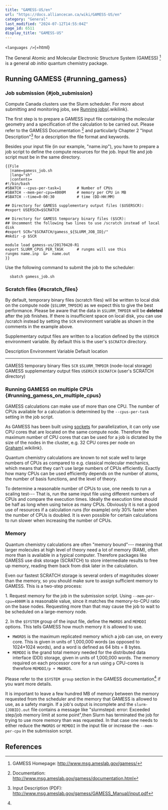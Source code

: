 ```yaml
---
title: "GAMESS-US/en"
url: "https://docs.alliancecan.ca/wiki/GAMESS-US/en"
category: "General"
last_modified: "2024-07-12T14:55:04Z"
page_id: 6511
display_title: "GAMESS-US"
---
```


`<languages />`{=html}

The General Atomic and Molecular Electronic Structure System (GAMESS) [^1] is a general *ab initio* quantum chemistry package.

## Running GAMESS {#running_gamess}

### Job submission {#job_submission}

Compute Canada clusters use the Slurm scheduler. For more about submitting and monitoring jobs, see [Running jobs](https://docs.alliancecan.ca/Running_jobs "Running jobs"){.wikilink}.

The first step is to prepare a GAMESS input file containing the molecular geometry and a specification of the calculation to be carried out. Please refer to the GAMESS Documentation [^2] and particularly Chapter 2 \"Input Description\"[^3] for a description the file format and keywords.

Besides your input file (in our example, \"name.inp\"), you have to prepare a job script to define the compute resources for the job. Input file and job script must be in the same directory.

```{=mediawiki}
{{File
  |name=gamess_job.sh
  |lang="sh"
  |contents=
#!/bin/bash
#SBATCH --cpus-per-task=1       # Number of CPUs
#SBATCH --mem-per-cpu=4000M     # memory per CPU in MB
#SBATCH --time=0-00:30          # time (DD-HH:MM)

## Directory for GAMESS supplementary output files ($USERSCR):
#export USERSCR=$SCRATCH

## Directory for GAMESS temporary binary files ($SCR):
## Uncomment the following two lines to use /scratch instead of local disk
#export SCR="$SCRATCH/gamess_${SLURM_JOB_ID}/"
#mkdir -p $SCR

module load gamess-us/20170420-R1
export SLURM_CPUS_PER_TASK      # rungms will use this
rungms name.inp  &>  name.out
}}
```
Use the following command to submit the job to the scheduler:

`  sbatch gamess_job.sh`

### Scratch files {#scratch_files}

By default, temporary binary files (scratch files) will be written to local disk on the compute node (`$SLURM_TMPDIR`) as we expect this to give the best performance. Please be aware that the data in `$SLURM_TMPDIR` will be **deleted** after the job finishes. If there is insufficient space on local disk, you can use /scratch instead by setting the `SCR` environment variable as shown in the comments in the example above.

Supplementary output files are written to a location defined by the `USERSCR` environment variable. By default this is the user\'s `$SCRATCH` directory.

  Description                         Environment Variable   Default location
  ----------------------------------- ---------------------- ----------------------------------------
  GAMESS temporary binary files       `SCR`                  `$SLURM_TMPDIR` (node-local storage)
  GAMESS supplementary output files   `USERSCR`              `$SCRATCH` (user\'s SCRATCH directory)

### Running GAMESS on multiple CPUs {#running_gamess_on_multiple_cpus}

GAMESS calculations can make use of more than one CPU. The number of CPUs available for a calculation is determined by the `--cpus-per-task` setting in the job script.

As GAMESS has been built using [sockets](https://en.wikipedia.org/wiki/Unix_domain_socket) for parallelization, it can only use CPU cores that are located on the same compute node. Therefore the maximum number of CPU cores that can be used for a job is dictated by the size of the nodes in the cluster, e.g. 32 CPU cores per node on [Graham](https://docs.alliancecan.ca/Graham "Graham"){.wikilink}.

Quantum chemistry calculations are known to not scale well to large numbers of CPUs as compared to e.g. classical molecular mechanics, which means that they can\'t use large numbers of CPUs efficiently. Exactly how many CPUs can be used efficiently depends on the number of atoms, the number of basis functions, and the level of theory.

To determine a reasonable number of CPUs to use, one needs to run a scaling test\-\-- That is, run the same input file using different numbers of CPUs and compare the execution times. Ideally the execution time should be half as long when using twice as many CPUs. Obviously it is not a good use of resources if a calculation runs (for example) only 30% faster when the number of CPUs is doubled. It is even possible for certain calculations to run slower when increasing the number of CPUs.

### Memory

Quantum chemistry calculations are often \"memory bound\"\-\-- meaning that larger molecules at high level of theory need a lot of memory (RAM), often more than is available in a typical computer. Therefore packages like GAMESS use disk storage (SCRATCH) to store intermediate results to free up memory, reading them back from disk later in the calculation.

Even our fastest SCRATCH storage is several orders of magnitudes slower than the memory, so you should make sure to assign sufficient memory to GAMESS. This is a two-step process:

1\. Request memory for the job in the submission script. Using `--mem-per-cpu=4000M` is a reasonable value, since it matches the memory-to-CPU ratio on the base nodes. Requesting more than that may cause the job to wait to be scheduled on a large-memory node.

2\. In the `$SYSTEM` group of the input file, define the `MWORDS` and `MEMDDI` options. This tells GAMESS how much memory it is allowed to use.

- `MWORDS` is the maximum replicated memory which a job can use, on every core. This is given in units of 1,000,000 words (as opposed to 1024\*1024 words), and a word is defined as 64 bits = 8 bytes.
- `MEMDDI` is the grand total memory needed for the distributed data interface (DDI) storage, given in units of 1,000,000 words. The memory required on each processor core for a run using `p` CPU-cores is therefore `MEMDDI/p + MWORDS`.

Please refer to the `$SYSTEM group` section in the GAMESS documentation[^4] if you want more details.

It is important to leave a few hundred MB of memory between the memory requested from the scheduler and the memory that GAMESS is allowed to use, as a safety margin. If a job\'s output is incomplete and the `slurm-{JOBID}.out` file contains a message like \"slurmstepd: error: Exceeded step/job memory limit at some point\",then Slurm has terminated the job for trying to use more memory than was requested. In that case one needs to either reduce the `MWORDS` or `MEMDDI` in the input file or increase the `--mem-per-cpu` in the submission script.

## References

<references />

[^1]: GAMESS Homepage: <http://www.msg.ameslab.gov/gamess/>

[^2]: Documentation: <http://www.msg.ameslab.gov/gamess/documentation.html>

[^3]: Input Description (PDF): <http://www.msg.ameslab.gov/gamess/GAMESS_Manual/input.pdf>

[^4]:
